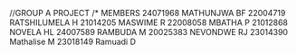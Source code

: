 //GROUP A PROJECT
/* MEMBERS
24071968 MATHUNJWA BF
22004719 RATSHILUMELA H
21014205 MASWIME R
22008058 MBATHA P
21012868 NOVELA HL
24007589 RAMBUDA M
20025383 NEVONDWE RJ
23014390 Mathalise M
23018149 Ramuadi D
